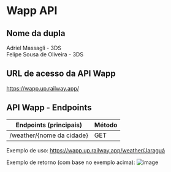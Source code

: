 # Wapp API

## Nome da dupla
Adriel Massagli - 3DS <br>
Felipe Sousa de Oliveira - 3DS

## URL de acesso da API Wapp
https://wapp.up.railway.app/

## API Wapp - Endpoints
| Endpoints (principais)   |  Método      |
| -------------------------|--------------|
|/weather/{nome da cidade} | GET          |

Exemplo de uso: https://wapp.up.railway.app/weather/Jaraguá

Exemplo de retorno (com base no exemplo acima): 
![image](https://github.com/ulipese/wapp-api/assets/70922407/ab239780-a9db-4697-b440-7800027fb09d)
